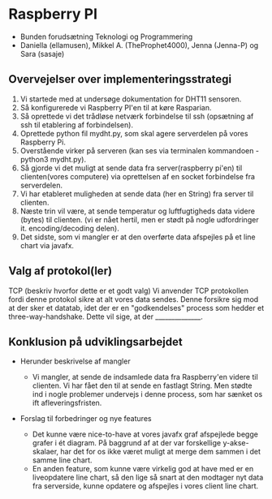 # Raspberry PI 
*  Bunden forudsætning Teknologi og Programmering
*  Daniella (ellamusen), Mikkel A. (TheProphet4000), Jenna (Jenna-P) og Sara (sasaje)

## Overvejelser over implementeringsstrategi
1. Vi startede med at undersøge dokumentation for DHT11 sensoren. 
2. Så konfigurerede vi Raspberry PI'en til at køre Rasparian. 
3. Så oprettede vi det trådløse netværk forbindelse til ssh (opsætning af ssh til etablering af forbindelsen). 
4. Oprettede python fil mydht.py, som skal agere serverdelen på vores Raspberry Pi. 
5. Overstående virker på serveren (kan ses via terminalen kommandoen - python3 mydht.py).  
6. Så gjorde vi det muligt at sende data fra server(raspberry pi'en) til clienten(vores computere) via oprettelsen af en socket forbindelse fra serverdelen. 
7. Vi har etableret muligheden at sende data (her en String) fra server til clienten. 
8. Næste trin vil være, at sende temperatur og luftfugtigheds data videre (bytes) til clienten. (vi er nået hertil, men er stødt på nogle udfordringer it. encoding/decoding delen). 
9. Det sidste, som vi mangler er at den overførte data afspejles på et line chart via javafx.
 
## Valg af protokol(ler)
TCP (beskriv hvorfor dette er et godt valg)
Vi anvender TCP protokollen fordi denne protokol sikre at alt vores data sendes.
Denne forsikre sig mod at der sker et datatab, idet der er en "godkendelses" process som hedder et three-way-handshake.
Dette vil sige, at der ______________.
 
## Konklusion på udviklingsarbejdet
*  Herunder beskrivelse af mangler
   *  Vi mangler, at sende de indsamlede data fra Raspberry'en videre til clienten. Vi har fået den til at sende en fastlagt String. Men stødte ind i nogle problemer undervejs i denne process, som har sænket os ift afleveringsfristen. 
      
*  Forslag til forbedringer og nye features
   *  Det kunne være nice-to-have at vores javafx graf afspejlede begge grafer i ét diagram. På baggrund af at der var forskellige y-akse-skalaer, har det for os ikke været muligt at merge dem sammen i det samme line chart. 
   *  En anden feature, som kunne være virkelig god at have med er en liveopdatere line chart, så den lige så snart at den modtager nyt data fra serverside, kunne opdatere og afspejles i vores client line chart. 
